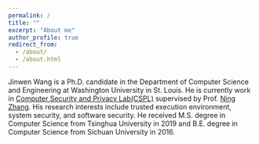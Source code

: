 ```yaml
---
permalink: /
title: ""
excerpt: "About me"
author_profile: true
redirect_from: 
  - /about/
  - /about.html
---
```

Jinwen Wang is a Ph.D. candidate in the Department of Computer Science and Engineering at Washington University in St. Louis. He is currently work in [Computer Security and Privacy Lab(CSPL)](https://cybersecurity.seas.wustl.edu) supervised by Prof. [Ning Zhang](https://cybersecurity.seas.wustl.edu/ning/index.html). His research interests include trusted execution environment, system security, and software security. He received M.S. degree in Computer Science from Tsinghua University in 2019 and B.E. degree in Computer Science from Sichuan University in 2016.

